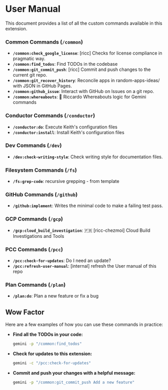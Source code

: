 # User Manual

This document provides a list of all the custom commands available in this extension.

### Common Commands (`/common`)

*   **`/common:check_google_license`**: [ricc] Checks for license compliance in pragmatic way.
*   **`/common:find_todos`**: Find TODOs in the codebase
*   **`/common:git_commit_push`**: [ricc] Commit and push changes to the current git repo.
*   **`/common:git_recover_history`**: Reconcile apps in random-apps-ideas/ with JSON in GitHub Pages.
*   **`/common:github_issue`**: Interact with GitHub on Issues on a git repo.
*   **`/common:whereabouts`**: 🦘 Riccardo Whereabouts logic for Gemini commands

### Conductor Commands (`/conductor`)

*   **`/conductor:do`**: Execute Keith's configuration files
*   **`/conductor:install`**: Install Keith's configuration files

### Dev Commands (`/dev`)

*   **`/dev:check-writing-style`**: Check writing style for documentation files.

### Filesystem Commands (`/fs`)

*   **`/fs:grep-code`**: recursive grepping - from template

### GitHub Commands (`/github`)

*   **`/github:implement`**: Writes the minimal code to make a failing test pass.

### GCP Commands (`/gcp`)

*   **`/gcp:cloud_build_investigation`**: 🇫🇷 [ricc-chezmoi] Cloud Build Investigations and Tools


### PCC Commands (`/pcc`)

*   **`/pcc:check-for-updates`**: Do I need an update?
*   **`/pcc:refresh-user-manual`**: [internal] refresh the User manual of this repo

### Plan Commands (`/plan`)

*   **`/plan:do`**: Plan a new feature or fix a bug


## Wow Factor

Here are a few examples of how you can use these commands in practice:

*   **Find all the TODOs in your code:**
    ```bash
    gemini -p "/common:find_todos"
    ```
*   **Check for updates to this extension:**
    ```bash
    gemini -c "/pcc:check-for-updates"
    ```
*   **Commit and push your changes with a helpful message:**
    ```bash
    gemini -p "/common:git_commit_push Add a new feature"
    ```